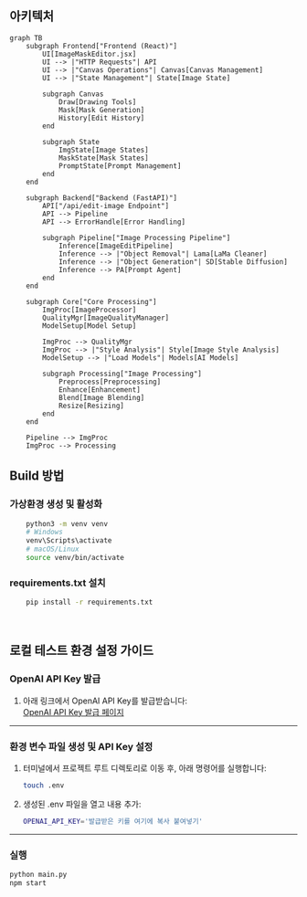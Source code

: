 ## 아키텍처
```mermaid
graph TB
    subgraph Frontend["Frontend (React)"]
        UI[ImageMaskEditor.jsx]
        UI --> |"HTTP Requests"| API
        UI --> |"Canvas Operations"| Canvas[Canvas Management]
        UI --> |"State Management"| State[Image State]
        
        subgraph Canvas
            Draw[Drawing Tools]
            Mask[Mask Generation]
            History[Edit History]
        end
        
        subgraph State
            ImgState[Image States]
            MaskState[Mask States]
            PromptState[Prompt Management]
        end
    end

    subgraph Backend["Backend (FastAPI)"]
        API["/api/edit-image Endpoint"] 
        API --> Pipeline
        API --> ErrorHandle[Error Handling]
        
        subgraph Pipeline["Image Processing Pipeline"]
            Inference[ImageEditPipeline]
            Inference --> |"Object Removal"| Lama[LaMa Cleaner]
            Inference --> |"Object Generation"| SD[Stable Diffusion]
            Inference --> PA[Prompt Agent]
        end
    end

    subgraph Core["Core Processing"]
        ImgProc[ImageProcessor]
        QualityMgr[ImageQualityManager]
        ModelSetup[Model Setup]
        
        ImgProc --> QualityMgr
        ImgProc --> |"Style Analysis"| Style[Image Style Analysis]
        ModelSetup --> |"Load Models"| Models[AI Models]
        
        subgraph Processing["Image Processing"]
            Preprocess[Preprocessing]
            Enhance[Enhancement]
            Blend[Image Blending]
            Resize[Resizing]
        end
    end
    
    Pipeline --> ImgProc
    ImgProc --> Processing
```

## Build 방법

### 가상환경 생성 및 활성화
```bash
    python3 -m venv venv
    # Windows
    venv\Scripts\activate
    # macOS/Linux
    source venv/bin/activate
```

### requirements.txt 설치
```bash
    pip install -r requirements.txt
```
<br>

## 로컬 테스트 환경 설정 가이드

### OpenAI API Key 발급

1. 아래 링크에서 OpenAI API Key를 발급받습니다:  
   [OpenAI API Key 발급 페이지](https://platform.openai.com/api-keys)

---

### 환경 변수 파일 생성 및 API Key 설정

1. 터미널에서 프로젝트 루트 디렉토리로 이동 후, 아래 명령어를 실행합니다:
   ```bash
   touch .env
   ```

2. 생성된 .env 파일을 열고 내용 추가:
   ```bash
   OPENAI_API_KEY='발급받은 키를 여기에 복사 붙여넣기'
   ```

----
### 실행
   ```bash
   python main.py
   npm start
   ```
